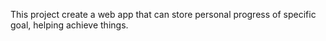 This project create a web app that can store personal progress of specific goal, helping achieve things.
